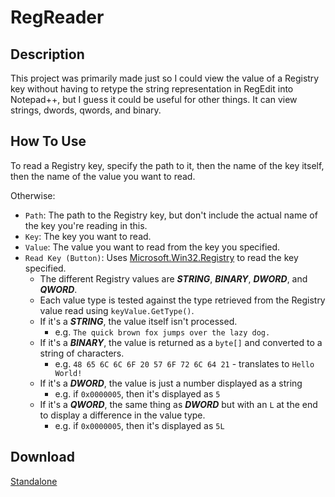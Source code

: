 # RegReader
## Description
This project was primarily made just so I could view the value of a Registry key without having to retype the string representation in RegEdit into Notepad++, but I guess it could be useful for other things. It can view strings, dwords, qwords, and binary.

## How To Use
To read a Registry key, specify the path to it, then the name of the key itself, then the name of the value you want to read.

Otherwise:<br/>
  - `Path`: The path to the Registry key, but don't include the actual name of the key you're reading in this.<br/>
  - `Key`: The key you want to read.<br/>
  - `Value`: The value you want to read from the key you specified.<br/>
  - `Read Key (Button)`: Uses [Microsoft.Win32.Registry]() to read the key specified.
    - The different Registry values are ***STRING***, ***BINARY***, ***DWORD***, and ***QWORD***.
    - Each value type is tested against the type retrieved from the Registry value read using `keyValue.GetType()`.
    - If it's a ***STRING***, the value itself isn't processed.
      - e.g. `The quick brown fox jumps over the lazy dog.`
    - If it's a ***BINARY***, the value is returned as a `byte[]` and converted to a string of characters.
      - e.g. `48 65 6C 6C 6F 20 57 6F 72 6C 64 21` - translates to `Hello World!`
    - If it's a ***DWORD***, the value is just a number displayed as a string
      - e.g. if `0x0000005`, then it's displayed as `5`
    - If it's a ***QWORD***, the same thing as ***DWORD*** but with an `L` at the end to display a difference in the value type.
      - e.g. if `0x0000005`, then it's displayed as `5L`

## Download
[Standalone](https://github.com/Lexz-08/RegReader/releases/latest/download/RegReader.zip)
